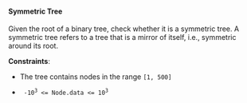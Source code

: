#### Symmetric Tree

Given the root of a binary tree, check whether it is a symmetric tree. A
symmetric tree refers to a tree that is a mirror of itself, i.e., symmetric
around its root.

**Constraints**:

- The tree contains nodes in the range `[1, 500]`
- <pre><code> -10<sup>3</sup> <= Node.data <= 10<sup>3</sup></code></pre>
